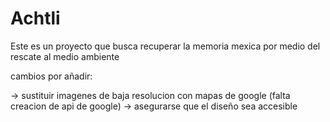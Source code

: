 # Achtli
Este es un proyecto que busca recuperar la memoria mexica por medio del rescate al medio ambiente

cambios por añadir:

-> sustituir imagenes de baja resolucion con mapas de google (falta creacion de api de google)
-> asegurarse que el diseño sea accesible 
